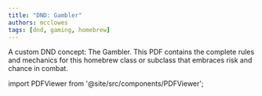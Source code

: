 ```yaml
---
title: "DND: Gambler"
authors: mcclowes
tags: [dnd, gaming, homebrew]
---
```


A custom DND concept: The Gambler. This PDF contains the complete rules and mechanics for this homebrew class or subclass that embraces risk and chance in combat.

<!--truncate-->

import PDFViewer from '@site/src/components/PDFViewer';

<PDFViewer 
  src="/img/posts/dnd/gambler.pdf"
  title="DND Gambler PDF"
  height="700px"
  showDownload={true}
/> 